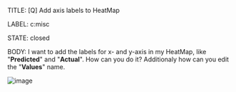TITLE:
[Q] Add axis labels to HeatMap

LABEL:
c:misc

STATE:
closed

BODY:
I want to add the labels for x- and y-axis in my HeatMap, like "**Predicted**" and "**Actual**".  How can you do it?
Additionaly how can you edit the "**Values**" name.

![image](https://user-images.githubusercontent.com/83463923/224970333-21b39f06-05c4-447d-a074-b157a1559aee.png)


